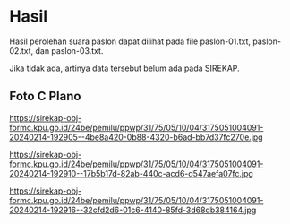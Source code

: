 # Hasil

Hasil perolehan suara paslon dapat dilihat pada file paslon-01.txt, paslon-02.txt, dan paslon-03.txt.

Jika tidak ada, artinya data tersebut belum ada pada SIREKAP.

## Foto C Plano

https://sirekap-obj-formc.kpu.go.id/24be/pemilu/ppwp/31/75/05/10/04/3175051004091-20240214-192905--4be8a420-0b88-4320-b6ad-bb7d37fc270e.jpg

https://sirekap-obj-formc.kpu.go.id/24be/pemilu/ppwp/31/75/05/10/04/3175051004091-20240214-192910--17b5b17d-82ab-440c-acd6-d547aefa07fc.jpg

https://sirekap-obj-formc.kpu.go.id/24be/pemilu/ppwp/31/75/05/10/04/3175051004091-20240214-192916--32cfd2d6-01c6-4140-85fd-3d68db384164.jpg

